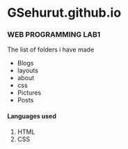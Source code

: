 # GSehurut.github.io
### WEB PROGRAMMING LAB1

The list of folders i have made
- Blogs
- layouts
- about
- css
- Pictures
- Posts

#### Languages used
1. HTML
2. CSS
